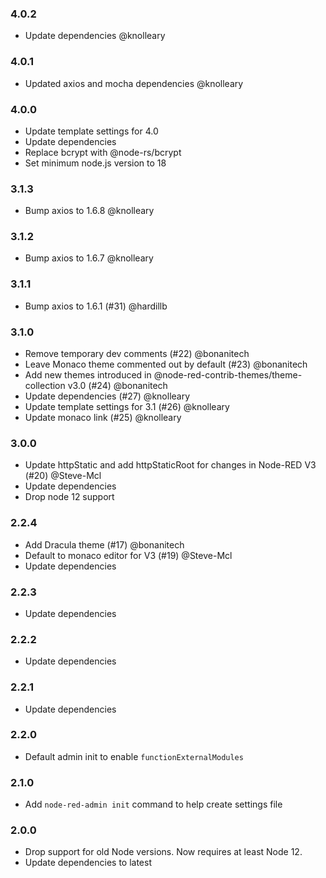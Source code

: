 ### 4.0.2

 - Update dependencies @knolleary

### 4.0.1

 - Updated axios and mocha dependencies @knolleary

### 4.0.0

 - Update template settings for 4.0
 - Update dependencies
 - Replace bcrypt with @node-rs/bcrypt
 - Set minimum node.js version to 18

### 3.1.3

 - Bump axios to 1.6.8 @knolleary

### 3.1.2

 - Bump axios to 1.6.7 @knolleary

### 3.1.1

 - Bump axios to 1.6.1 (#31) @hardillb

### 3.1.0

 - Remove temporary dev comments (#22) @bonanitech
 - Leave Monaco theme commented out by default (#23) @bonanitech
 - Add new themes introduced in @node-red-contrib-themes/theme-collection v3.0 (#24) @bonanitech
 - Update dependencies (#27) @knolleary
 - Update template settings for 3.1 (#26) @knolleary
 - Update monaco link (#25) @knolleary

### 3.0.0

 - Update httpStatic and add httpStaticRoot for changes in Node-RED V3 (#20) @Steve-Mcl
 - Update dependencies
 - Drop node 12 support

### 2.2.4

 - Add Dracula theme (#17) @bonanitech
 - Default to monaco editor for V3 (#19) @Steve-Mcl
 - Update dependencies

### 2.2.3

 - Update dependencies

### 2.2.2

 - Update dependencies

### 2.2.1

 - Update dependencies

### 2.2.0

 - Default admin init to enable `functionExternalModules`

### 2.1.0

 - Add `node-red-admin init` command to help create settings file

### 2.0.0

 - Drop support for old Node versions. Now requires at least Node 12.
 - Update dependencies to latest
